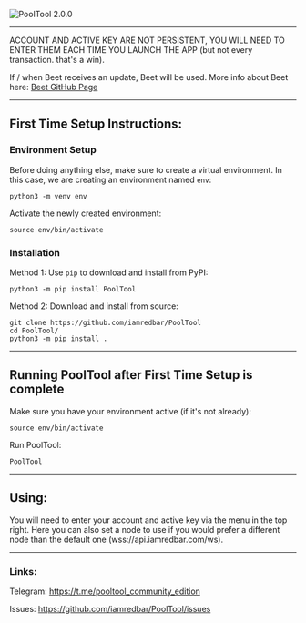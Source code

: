 ![PoolTool 2.0.0](https://user-images.githubusercontent.com/16945982/108139311-715fd800-7085-11eb-90bf-61ea19ae9fb5.png)
___

ACCOUNT AND ACTIVE KEY ARE NOT PERSISTENT, YOU WILL NEED TO
ENTER THEM EACH TIME YOU LAUNCH THE APP (but not every transaction. that's a win).

If / when Beet receives an update,
Beet will be used. More info about Beet here:
[Beet GitHub Page](https://github.com/bitshares/beet)

---

## First Time Setup Instructions:
### Environment Setup
Before doing anything else, make sure to create a virtual environment.
In this case, we are creating an environment named `env`:

```shell
python3 -m venv env
```

Activate the newly created environment:

```shell
source env/bin/activate
```

### Installation
Method 1: Use `pip` to download and install from PyPI:
```shell
python3 -m pip install PoolTool
```

Method 2: Download and install from source:
```shell
git clone https://github.com/iamredbar/PoolTool
cd PoolTool/
python3 -m pip install .
```

---

## Running PoolTool after First Time Setup is complete

Make sure you have your environment active (if it's not already):

```shell
source env/bin/activate
```

Run PoolTool:

```shell
PoolTool
```

___

## Using:

You will need to enter your account and active key via the menu in the top right.
Here you can also set a node to use if you would prefer a different node
than the default one (wss://api.iamredbar.com/ws).

___

### Links:

Telegram: https://t.me/pooltool_community_edition

Issues: https://github.com/iamredbar/PoolTool/issues